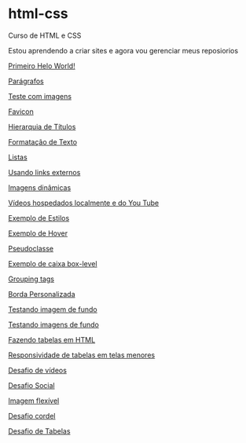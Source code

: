 # html-css
 Curso de HTML e CSS

Estou aprendendo a criar sites e agora vou gerenciar meus reposiorios

<a href="https://maxsuelismark.github.io/html-css/aulas/ex001/index.html" target="_blank">Primeiro Helo World!</a>

<a href="https://maxsuelismark.github.io/html-css/aulas/ex002/indice.html" target="_blank">Parágrafos</a>

<a href="https://maxsuelismark.github.io/html-css/aulas/ex003/index.html" target="_blank">Teste com imagens</a>

<a href="https://maxsuelismark.github.io/html-css/aulas/ex004/index.html" target="_blank">Favicon</a>

<a href="https://maxsuelismark.github.io/html-css/aulas/ex006/index.html" target="_blank">Hierarquia de Títulos</a>

<a href="https://maxsuelismark.github.io/html-css/aulas/ex008/index.html" target="_blank">Formatação de Texto</a>

<a href="https://maxsuelismark.github.io/html-css/aulas/ex009/index.html" target="_blank">Listas</a>

<a href="https://maxsuelismark.github.io/html-css/aulas/ex010/index.html" target="_blank">Usando links externos</a>

<a href="https://maxsuelismark.github.io/html-css/aulas/ex011/index.html" target="_blank">Imagens dinâmicas</a>

<a href="https://maxsuelismark.github.io/html-css/aulas/ex012/index.html" target="_blank">Vídeos hospedados localmente e do You Tube</a>

<a href="https://maxsuelismark.github.io/html-css/aulas/ex013/index.html" target="_blank">Exemplo de Estilos</a>


<a href="https://maxsuelismark.github.io/html-css/aulas/ex020/hover.html" target="_blank">Exemplo de Hover</a>

<a href="https://maxsuelismark.github.io/html-css/aulas/ex020/pseudoclasse.html" target="_blank">Pseudoclasse</a>

<a href="https://maxsuelismark.github.io/html-css/aulas/ex021/caixa01.html" target="_blank">Exemplo de caixa box-level</a>

<a href="https://maxsuelismark.github.io/html-css/aulas/ex021/caixa02.html#" target="_blank">Grouping tags</a>

<a href="https://maxsuelismark.github.io/html-css/aulas/ex021/caixa03.html#" target="_blank">Borda Personalizada</a>

<a href="https://maxsuelismark.github.io/html-css/aulas/ex022/fundo001.html" target="_blank">Testando imagem de fundo</a>

<a href="https://maxsuelismark.github.io/html-css/aulas/ex022/fundo006.html" target="_blank">Testando imagens de fundo</a>

<a href="https://maxsuelismark.github.io/html-css/aulas/ex023/tabela001.html" target="_blank">Fazendo tabelas em HTML</a>

<a href="https://maxsuelismark.github.io/html-css/aulas/ex023/tabela006.html" target="_blank">Responsividade de tabelas em telas menores</a>

<a href="https://maxsuelismark.github.io/html-css/desafios/desafio-videos/index.html" target="_blank">Desafio de vídeos</a>

<a href="https://maxsuelismark.github.io/html-css/desafios/desafio-scoial/index.html" target="_blank">Desafio Social</a>

<a href="https://maxsuelismark.github.io/html-css/desafios/imagem-flexivel/index.html" target="_blank">Imagem flexível</a>

<a href="https://maxsuelismark.github.io/html-css/desafios/desafio-cordel/index.html" target="_blank">Desafio cordel</a>

<a href="https://maxsuelismark.github.io/html-css/desafios/desafio-tabelas/desafiotabela.html" target="_blank">Desafio de Tabelas</a>